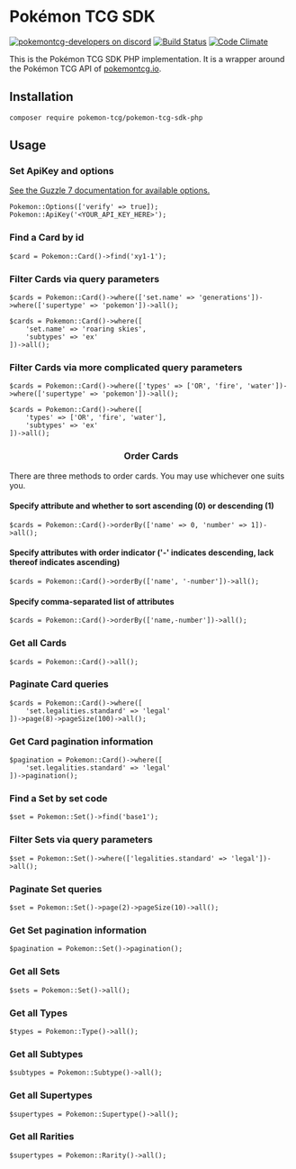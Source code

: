 # Pokémon TCG SDK

[![pokemontcg-developers on discord](https://img.shields.io/badge/discord-pokemontcg--developers-738bd7.svg)](https://discord.gg/dpsTCvg)
[![Build Status](https://travis-ci.org/PokemonTCG/pokemon-tcg-sdk-php.svg?branch=master)](https://travis-ci.org/PokemonTCG/pokemon-tcg-sdk-php)
[![Code Climate](https://codeclimate.com/github/PokemonTCG/pokemon-tcg-sdk-php/badges/gpa.svg)](https://codeclimate.com/github/PokemonTCG/pokemon-tcg-sdk-php)

This is the Pokémon TCG SDK PHP implementation. It is a wrapper around the Pokémon TCG API of [pokemontcg.io](http://pokemontcg.io/).

## Installation
    
    composer require pokemon-tcg/pokemon-tcg-sdk-php
    
## Usage
    
### Set ApiKey and options
[See the Guzzle 7 documentation for available options.](https://docs.guzzlephp.org/en/stable/request-options.html)
    
    Pokemon::Options(['verify' => true]);
    Pokemon::ApiKey('<YOUR_API_KEY_HERE>');

### Find a Card by id

    $card = Pokemon::Card()->find('xy1-1');
    
### Filter Cards via query parameters

    $cards = Pokemon::Card()->where(['set.name' => 'generations'])->where(['supertype' => 'pokemon'])->all();
    
    $cards = Pokemon::Card()->where([
        'set.name' => 'roaring skies',
        'subtypes' => 'ex'
    ])->all();
    
### Filter Cards via more complicated query parameters

    $cards = Pokemon::Card()->where(['types' => ['OR', 'fire', 'water'])->where(['supertype' => 'pokemon'])->all();
    
    $cards = Pokemon::Card()->where([
        'types' => ['OR', 'fire', 'water'],
        'subtypes' => 'ex'
    ])->all();
    
### <p align="center">Order Cards</p>

There are three methods to order cards. You may use whichever one suits you.

#### Specify attribute and whether to sort ascending (0) or descending (1)
    $cards = Pokemon::Card()->orderBy(['name' => 0, 'number' => 1])->all();

#### Specify attributes with order indicator ('-' indicates descending, lack thereof indicates ascending)
    $cards = Pokemon::Card()->orderBy(['name', '-number'])->all();
    
#### Specify comma-separated list of attributes
    $cards = Pokemon::Card()->orderBy(['name,-number'])->all();
    
### Get all Cards

    $cards = Pokemon::Card()->all();
    
### Paginate Card queries

    $cards = Pokemon::Card()->where([
        'set.legalities.standard' => 'legal'
    ])->page(8)->pageSize(100)->all();
    
### Get Card pagination information

    $pagination = Pokemon::Card()->where([
        'set.legalities.standard' => 'legal'
    ])->pagination();
    
### Find a Set by set code

    $set = Pokemon::Set()->find('base1');
    
### Filter Sets via query parameters

    $set = Pokemon::Set()->where(['legalities.standard' => 'legal'])->all();
    
### Paginate Set queries

    $set = Pokemon::Set()->page(2)->pageSize(10)->all();
    
### Get Set pagination information

    $pagination = Pokemon::Set()->pagination();
    
### Get all Sets

    $sets = Pokemon::Set()->all();
    
### Get all Types

    $types = Pokemon::Type()->all();
    
### Get all Subtypes

    $subtypes = Pokemon::Subtype()->all();
    
### Get all Supertypes

    $supertypes = Pokemon::Supertype()->all();
    
### Get all Rarities

    $supertypes = Pokemon::Rarity()->all();
    

